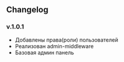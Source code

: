 ## Changelog

### v.1.0.1
- Добавлены права(роли) пользователей
- Реализован admin-middleware
- Базовая админ панель